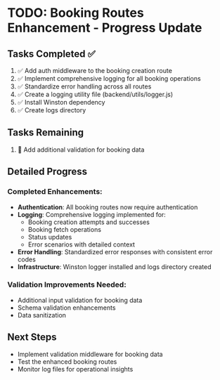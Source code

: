 # TODO: Booking Routes Enhancement - Progress Update

## Tasks Completed ✅

1. ✅ Add auth middleware to the booking creation route
2. ✅ Implement comprehensive logging for all booking operations
3. ✅ Standardize error handling across all routes
4. ✅ Create a logging utility file (backend/utils/logger.js)
5. ✅ Install Winston dependency
6. ✅ Create logs directory

## Tasks Remaining

1. 🔄 Add additional validation for booking data

## Detailed Progress

### Completed Enhancements:

- **Authentication**: All booking routes now require authentication
- **Logging**: Comprehensive logging implemented for:
  - Booking creation attempts and successes
  - Booking fetch operations
  - Status updates
  - Error scenarios with detailed context
- **Error Handling**: Standardized error responses with consistent error codes
- **Infrastructure**: Winston logger installed and logs directory created

### Validation Improvements Needed:

- Additional input validation for booking data
- Schema validation enhancements
- Data sanitization

## Next Steps

- Implement validation middleware for booking data
- Test the enhanced booking routes
- Monitor log files for operational insights
